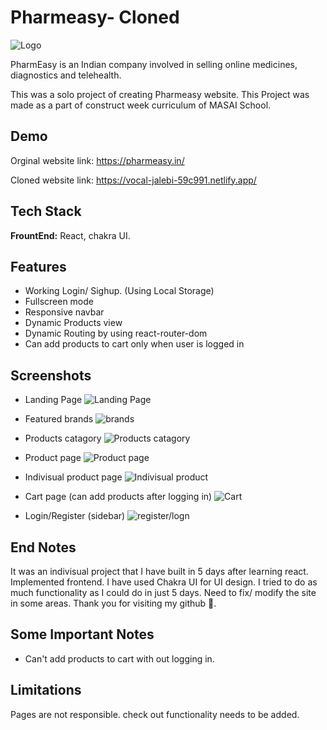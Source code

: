 
# Pharmeasy- Cloned


![Logo](https://upload.wikimedia.org/wikipedia/commons/3/3a/PharmEasy_logo.png)


PharmEasy is an Indian company involved in selling online medicines, diagnostics and telehealth.

This was a solo project of creating Pharmeasy website. This Project was made as a part of construct week curriculum of MASAI School.



## Demo

Orginal website link: https://pharmeasy.in/

Cloned website link:  https://vocal-jalebi-59c991.netlify.app/


## Tech Stack

**FrountEnd:** React, chakra UI.


## Features

- Working Login/ Sighup. (Using Local Storage)
- Fullscreen mode
- Responsive navbar
- Dynamic Products view
- Dynamic Routing by using react-router-dom
- Can add products to cart only when user is logged in


## Screenshots

- Landing Page
![Landing Page](https://github.com/SumanJK/Pharmeasy_clone/blob/main/screenshots/Screenshot%202022-07-25%20at%204.20.00%20PM.png)

- Featured brands
![brands](https://github.com/SumanJK/Pharmeasy_clone/blob/main/screenshots/Screenshot%202022-07-25%20at%204.20.43%20PM.png)

- Products catagory
![Products catagory](https://github.com/SumanJK/Pharmeasy_clone/blob/main/screenshots/Screenshot%202022-07-25%20at%204.21.44%20PM.png)

- Product page
![Product page](https://github.com/SumanJK/Pharmeasy_clone/blob/main/screenshots/Screenshot%202022-07-25%20at%204.21.55%20PM.png)

- Indivisual product page
![Indivisual product](https://github.com/SumanJK/Pharmeasy_clone/blob/main/screenshots/Screenshot%202022-07-25%20at%204.22.14%20PM.png)

- Cart page (can add products after logging in)
![Cart](https://github.com/SumanJK/Pharmeasy_clone/blob/main/screenshots/Screenshot%202022-07-25%20at%204.23.59%20PM.png)

- Login/Register (sidebar)
![register/logn](https://github.com/SumanJK/Pharmeasy_clone/blob/main/screenshots/Screenshot%202022-07-25%20at%204.24.35%20PM.png)


## End Notes

It was an indivisual project that I have built in 5 days after learning react. Implemented frontend. I have used Chakra UI for UI design. I tried to do as much functionality as I could do in just 5 days. Need to fix/ modify the site in some areas. Thank you for visiting my github 🤍.








## Some Important Notes

- Can't add products to cart with out logging in. 

## Limitations

Pages are not responsible. check out functionality needs to be added.



